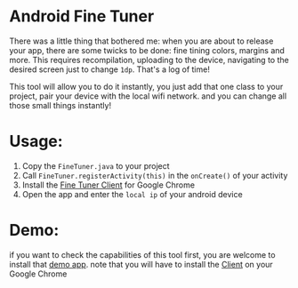 Android Fine Tuner
=========================

There was a little thing that bothered me: when you are about to release your app, there are some twicks to be done:
fine tining colors, margins and more. This requires recompilation, uploading to the device, navigating to the desired screen just to change `1dp`.
That's a log of time!

This tool will allow you to do it instantly, you just add that one class to your project, pair your device with the local wifi network. and you can change all those small things instantly!

Usage:
=========================

1. Copy the `FineTuner.java` to your project
2. Call `FineTuner.registerActivity(this)` in the `onCreate()` of your activity
3. Install the [Fine Tuner Client](https://chrome.google.com/webstore/detail/android-finetuner/iefbhbepcgnkdebmokindfeiolmoocca) for Google Chrome
4. Open the app and enter the `local ip` of your android device

Demo:
=========================

if you want to check the capabilities of this tool first, you are welcome to install that [demo app](https://play.google.com/store/apps/details?id=ninthbit.fine.tuner.demo). note that you will have to install the [Client](https://chrome.google.com/webstore/detail/android-finetuner/iefbhbepcgnkdebmokindfeiolmoocca) on your Google Chrome

